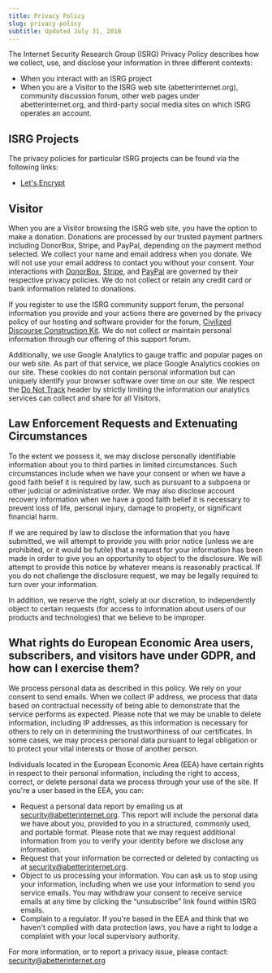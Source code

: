 ```yaml
---
title: Privacy Policy
slug: privacy-policy
subtitle: Updated July 31, 2018
---
```


The Internet Security Research Group (ISRG) Privacy Policy describes how we collect, use, and disclose your information in three different contexts:

* When you interact with an ISRG project
* When you are a Visitor to the ISRG web site (abetterinternet.org), community discussion forum, other web pages under abetterinternet.org, and third-party social media sites on which ISRG operates an account.


## ISRG Projects

The privacy policies for particular ISRG projects can be found via the following links:

* [Let's Encrypt](https://letsencrypt.org/privacy/)

## Visitor

When you are a Visitor browsing the ISRG web site, you have the option to make a donation. Donations are processed by our trusted payment partners including DonorBox, Stripe, and PayPal, depending on the payment method selected. We collect your name and email address when you donate. We will not use your email address to contact you without your consent. Your interactions with [DonorBox](https://donorbox.org/privacy), [Stripe](https://stripe.com/privacy/), and [PayPal](https://www.paypal.com/us/webapps/mpp/ua/privacy-full) are governed by their respective privacy policies. We do not collect or retain any credit card or bank information related to donations.

If you register to use the ISRG community support forum, the personal information you provide and your actions there are governed by the privacy policy of our hosting and software provider for the forum, [Civilized Discourse Construction Kit](https://www.discourse.org/privacy). We do not collect or maintain personal information through our offering of this support forum.

Additionally, we use Google Analytics to gauge traffic and popular pages on our web site. As part of that service, we place Google Analytics cookies on our site. These cookies do not contain personal information but can uniquely identify your browser software over time on our site. We respect the [Do Not Track](http://donottrack.us/) header by strictly limiting the information our analytics services can collect and share for all Visitors.

## Law Enforcement Requests and Extenuating Circumstances

To the extent we possess it, we may disclose personally identifiable information about you to third parties in limited circumstances. Such circumstances include when we have your consent or when we have a good faith belief it is required by law, such as pursuant to a subpoena or other judicial or administrative order. We may also disclose account recovery information when we have a good faith belief it is necessary to prevent loss of life, personal injury, damage to property, or significant financial harm.

If we are required by law to disclose the information that you have submitted, we will attempt to provide you with prior notice (unless we are prohibited, or it would be futile) that a request for your information has been made in order to give you an opportunity to object to the disclosure. We will attempt to provide this notice by whatever means is reasonably practical. If you do not challenge the disclosure request, we may be legally required to turn over your information.

In addition, we reserve the right, solely at our discretion, to independently object to certain requests (for access to information about users of our products and technologies) that we believe to be improper.

## What rights do European Economic Area users, subscribers, and visitors have under GDPR, and how can I exercise them?

We process personal data as described in this policy. We rely on your consent to send emails. When we collect IP address, we process that data based on contractual necessity of being able to demonstrate that the service performs as expected. Please note that we may be unable to delete information, including IP addresses, as this information is necessary for others to rely on in determining the trustworthiness of our certificates. In some cases, we may process personal data pursuant to legal obligation or to protect your vital interests or those of another person.

Individuals located in the European Economic Area (EEA) have certain rights in respect to their personal information, including the right to access, correct, or delete personal data we process through your use of the site. If you're a user based in the EEA, you can:

* Request a personal data report by emailing us at security@abetterinternet.org. This report will include the personal data we have about you, provided to you in a structured, commonly used, and portable format. Please note that we may request additional information from you to verify your identity before we disclose any information.
* Request that your information be corrected or deleted by contacting us at security@abetterinternet.org.
* Object to us processing your information. You can ask us to stop using your information, including when we use your information to send you service emails. You may withdraw your consent to receive service emails at any time by clicking the “unsubscribe” link found within ISRG emails.
* Complain to a regulator. If you're based in the EEA and think that we haven't complied with data protection laws, you have a right to lodge a complaint with your local supervisory authority.

For more information, or to report a privacy issue, please contact: [security@abetterinternet.org](mailto:security@abetterinternet.org)
